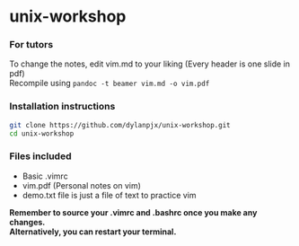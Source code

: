 # unix-workshop
### For tutors
To change the notes, edit vim.md to your liking (Every header is one slide in pdf)  
Recompile using `pandoc -t beamer vim.md -o vim.pdf`

### Installation instructions

```sh
git clone https://github.com/dylanpjx/unix-workshop.git
cd unix-workshop
```

### Files included

- Basic .vimrc
- vim.pdf (Personal notes on vim)
- demo.txt file is just a file of text to practice vim

**Remember to source your .vimrc and .bashrc once you make any changes.**  
**Alternatively, you can restart your terminal.**
